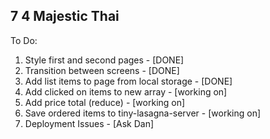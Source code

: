 ## 7 4 Majestic Thai
To Do: 
1. Style first and second pages - [DONE]
2. Transition between screens - [DONE]
3. Add list items to page from local storage - [DONE]
4. Add clicked on items to new array - [working on]
5. Add price total (reduce) - [working on]
6. Save ordered items to tiny-lasagna-server - [working on]
7. Deployment Issues - [Ask Dan]
